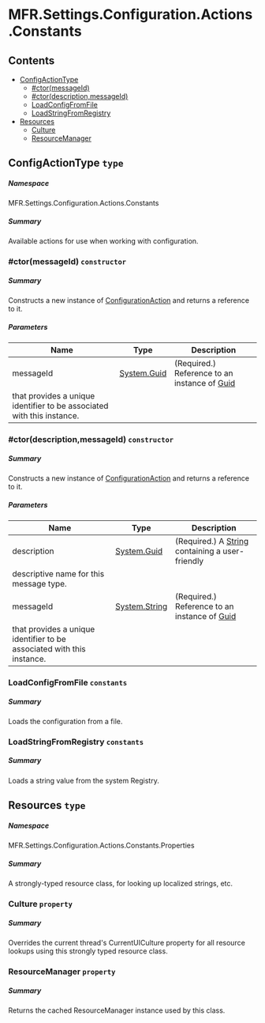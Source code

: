 <a name='assembly'></a>
# MFR.Settings.Configuration.Actions.Constants

## Contents

- [ConfigActionType](#T-MFR-Settings-Configuration-Actions-Constants-ConfigActionType 'MFR.Settings.Configuration.Actions.Constants.ConfigActionType')
  - [#ctor(messageId)](#M-MFR-Settings-Configuration-Actions-Constants-ConfigActionType-#ctor-System-Guid- 'MFR.Settings.Configuration.Actions.Constants.ConfigActionType.#ctor(System.Guid)')
  - [#ctor(description,messageId)](#M-MFR-Settings-Configuration-Actions-Constants-ConfigActionType-#ctor-System-Guid,System-String- 'MFR.Settings.Configuration.Actions.Constants.ConfigActionType.#ctor(System.Guid,System.String)')
  - [LoadConfigFromFile](#F-MFR-Settings-Configuration-Actions-Constants-ConfigActionType-LoadConfigFromFile 'MFR.Settings.Configuration.Actions.Constants.ConfigActionType.LoadConfigFromFile')
  - [LoadStringFromRegistry](#F-MFR-Settings-Configuration-Actions-Constants-ConfigActionType-LoadStringFromRegistry 'MFR.Settings.Configuration.Actions.Constants.ConfigActionType.LoadStringFromRegistry')
- [Resources](#T-MFR-Settings-Configuration-Actions-Constants-Properties-Resources 'MFR.Settings.Configuration.Actions.Constants.Properties.Resources')
  - [Culture](#P-MFR-Settings-Configuration-Actions-Constants-Properties-Resources-Culture 'MFR.Settings.Configuration.Actions.Constants.Properties.Resources.Culture')
  - [ResourceManager](#P-MFR-Settings-Configuration-Actions-Constants-Properties-Resources-ResourceManager 'MFR.Settings.Configuration.Actions.Constants.Properties.Resources.ResourceManager')

<a name='T-MFR-Settings-Configuration-Actions-Constants-ConfigActionType'></a>
## ConfigActionType `type`

##### Namespace

MFR.Settings.Configuration.Actions.Constants

##### Summary

Available actions for use when working with configuration.

<a name='M-MFR-Settings-Configuration-Actions-Constants-ConfigActionType-#ctor-System-Guid-'></a>
### #ctor(messageId) `constructor`

##### Summary

Constructs a new instance of
[ConfigurationAction](#T-MFR-Settings-Configuration-Actions-Constants-ConfigurationAction 'MFR.Settings.Configuration.Actions.Constants.ConfigurationAction')
and returns a reference to it.

##### Parameters

| Name | Type | Description |
| ---- | ---- | ----------- |
| messageId | [System.Guid](http://msdn.microsoft.com/query/dev14.query?appId=Dev14IDEF1&l=EN-US&k=k:System.Guid 'System.Guid') | (Required.) Reference to an instance of [Guid](http://msdn.microsoft.com/query/dev14.query?appId=Dev14IDEF1&l=EN-US&k=k:System.Guid 'System.Guid')
that provides a unique identifier to be associated with this instance. |

<a name='M-MFR-Settings-Configuration-Actions-Constants-ConfigActionType-#ctor-System-Guid,System-String-'></a>
### #ctor(description,messageId) `constructor`

##### Summary

Constructs a new instance of
[ConfigurationAction](#T-MFR-Settings-Configuration-Actions-Constants-ConfigurationAction 'MFR.Settings.Configuration.Actions.Constants.ConfigurationAction')
and returns a reference to it.

##### Parameters

| Name | Type | Description |
| ---- | ---- | ----------- |
| description | [System.Guid](http://msdn.microsoft.com/query/dev14.query?appId=Dev14IDEF1&l=EN-US&k=k:System.Guid 'System.Guid') | (Required.) A [String](http://msdn.microsoft.com/query/dev14.query?appId=Dev14IDEF1&l=EN-US&k=k:System.String 'System.String') containing a user-friendly
descriptive name for this message type. |
| messageId | [System.String](http://msdn.microsoft.com/query/dev14.query?appId=Dev14IDEF1&l=EN-US&k=k:System.String 'System.String') | (Required.) Reference to an instance of [Guid](http://msdn.microsoft.com/query/dev14.query?appId=Dev14IDEF1&l=EN-US&k=k:System.Guid 'System.Guid')
that provides a unique identifier to be associated with this instance. |

<a name='F-MFR-Settings-Configuration-Actions-Constants-ConfigActionType-LoadConfigFromFile'></a>
### LoadConfigFromFile `constants`

##### Summary

Loads the configuration from a file.

<a name='F-MFR-Settings-Configuration-Actions-Constants-ConfigActionType-LoadStringFromRegistry'></a>
### LoadStringFromRegistry `constants`

##### Summary

Loads a string value from the system Registry.

<a name='T-MFR-Settings-Configuration-Actions-Constants-Properties-Resources'></a>
## Resources `type`

##### Namespace

MFR.Settings.Configuration.Actions.Constants.Properties

##### Summary

A strongly-typed resource class, for looking up localized strings, etc.

<a name='P-MFR-Settings-Configuration-Actions-Constants-Properties-Resources-Culture'></a>
### Culture `property`

##### Summary

Overrides the current thread's CurrentUICulture property for all
  resource lookups using this strongly typed resource class.

<a name='P-MFR-Settings-Configuration-Actions-Constants-Properties-Resources-ResourceManager'></a>
### ResourceManager `property`

##### Summary

Returns the cached ResourceManager instance used by this class.
